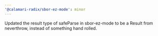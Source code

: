 ```yaml
---
'@calamari-radix/sbor-ez-mode': minor
---
```


Updated the result type of safeParse in sbor-ez-mode to be a Result from neverthrow, instead of something hand rolled.
